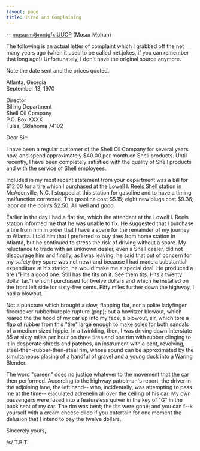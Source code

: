 ```yaml
---
layout: page
title: Tired and Complaining
---
```


-- mosurm@mntgfx.UUCP (Mosur Mohan) 

The following is an actual letter of complaint which I grabbed off the net 
many years ago (when it used to be called net.jokes, if you can remember that 
long ago!) Unfortunately, I don't have the original source anymore.

Note the date sent and the prices quoted.

Atlanta, Georgia<br>
September 13, 1970

Director<br>
Billing Department<br>
Shell Oil Company<br>
P.O. Box XXXX<br>
Tulsa, Oklahoma 74102

Dear Sir:

I have been a regular customer of the Shell Oil Company for several years now, 
and spend approximately $40.00 per month on Shell products. Until recently, 
I have been completely satisfied with the quality of Shell products and with 
the service of Shell employees. 

Included in my most recent statement from your department was a bill for $12.00 
for a tire which I purchased at the Lowell I. Reels Shell station in McAdenville, 
N.C. I stopped at this station for gasoline and to have a timing malfunction 
corrected. The gasoline cost $5.15; eight new plugs cost $9.36; labor on the 
points $2.50. All well and good. 

Earlier in the day I had a flat tire, which the attendant at the Lowell I. 
Reels station informed me that he was unable to fix. He suggested that I purchase 
a tire from him in order that I have a spare for the remainder of my journey 
to Atlanta. I told him that I preferred to buy tires from home station in Atlanta, 
but he continued to stress the risk of driving without a spare. My reluctance 
to trade with an unknown dealer, even a Shell dealer, did not discourage him 
and finally, as I was leaving, he said that out of concern for my safety (my 
spare was not new) and because I had made a substantial expenditure at his station, 
he would make me a special deal. He produced a tire ("Hits a good one. 
Still has the tits on it. See them tits. Hits a twenty dollar tar.") which 
I purchased for twelve dollars and which he installed on the front left side 
for sixty-five cents. Fifty miles further down the highway, I had a blowout.

Not a puncture which brought a slow, flapping flat, nor a polite ladyfinger 
firecracker rubberburpple rupture (pop); but a howitzer blowout, which reared 
the the hood of my car up into my face, a blowout, sir, which tore a flap of 
rubber from this "tire" large enough to make soles for both sandals 
of a medium sized hippie. In a twinkling, then, I was driving down Interstate 
85 at sixty miles per hour on three tires and one rim with rubber clinging to 
it in desperate shreds and patches, an instrument with a bent, revolving, steel-then-rubber-then-steel 
rim, whose sound can be approximated by the simultaneous placing of a handful 
of gravel and a young duck into a Waring Blender. 

The word "careen" does no justice whatever to the movement that the 
car then performed. According to the highway patrolman's report, the driver 
in the adjoining lane, the left hand-- who, incidentally, was attempting to 
pass me at the time-- ejaculated adrenelin all over the ceiling of his car. 
My own passengers were fused into a featureless quiver in the key of "G" 
in the back seat of my car. The rim was bent; the tits were gone; and you can 
f--k yourself with a cream cheese dildo if you entertain for one moment the 
delusion that I intend to pay the twelve dollars. 

Sincerely yours, 

/s/ T.B.T. 
